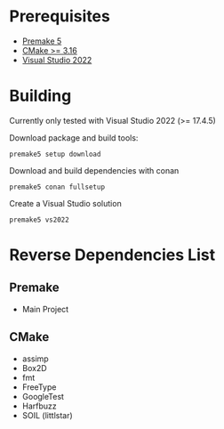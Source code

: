 # Prerequisites
- [Premake 5](https://github.com/premake/premake-core)
- [CMake >= 3.16](https://cmake.org)
- [Visual Studio 2022](https://visualstudio.microsoft.com/)

# Building
Currently only tested with Visual Studio 2022 (>= 17.4.5)

Download package and build tools:
```
premake5 setup download
```

Download and build dependencies with conan
```
premake5 conan fullsetup
```

Create a Visual Studio solution
```
premake5 vs2022
```


# Reverse Dependencies List

## Premake
- Main Project

## CMake
- assimp
- Box2D
- fmt
- FreeType
- GoogleTest
- Harfbuzz
- SOIL (littlstar)
